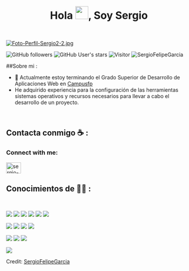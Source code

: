 

<h1 align="center">Hola <img src="https://media.giphy.com/media/hvRJCLFzcasrR4ia7z/giphy.gif" width="35">, Soy Sergio</h1>
<br>

[![Foto-Perfil-Sergio2-2.jpg](https://i.postimg.cc/Kj3fptHt/Foto-Perfil-Sergio2-2.jpg)](https://postimg.cc/fSZYJSZb)



![GitHub followers](https://img.shields.io/github/followers/SergioFelipeGarcia?style=social) ![GitHub User's stars](https://img.shields.io/github/stars/SergioFelipeGarcia?style=social) ![Visitor](https://visitor-badge.laobi.icu/badge?page_id=SergioFelipeGarcia.repoName) <img src="https://komarev.com/ghpvc/?username=SergioFelipeGarcia" alt="SergioFelipeGarcia" />

##Sobre mi :

- 🏢 Actualmente estoy terminando el Grado Superior de Desarrollo de Aplicaciones Web en [Campusfp](https://campusfp.es/)
- He adquirido experiencia para la configuración de las herramientas sistemas operativos y recursos necesarios para llevar a cabo el desarrollo de un proyecto.

<br>

## Contacta conmigo ☕ :

<h3 align="left">Connect with me:</h3>
<p align="left">
<a href="https://linkedin.com/in/sergio-felipe-garcia" target="blank"><img align="center" src="https://raw.githubusercontent.com/rahuldkjain/github-profile-readme-generator/master/src/images/icons/Social/linked-in-alt.svg" alt="sergio-felipe-garcia" height="30" width="40" /></a>
</p>


## Conocimientos de 🧑‍💻 :

<br>

<img src="https://img.icons8.com/color/48/000000/html-5--v1.png"/> <img src="https://img.icons8.com/color/48/000000/css3.png"/> <img src="https://img.icons8.com/color/48/000000/sass.png"/> <img src="https://img.icons8.com/color/48/000000/javascript--v1.png"/> <img src="https://img.icons8.com/office/48/000000/react.png"/> <img src="https://img.icons8.com/color/48/000000/nextjs.png"/>

<img src="https://img.icons8.com/color/48/000000/java-coffee-cup-logo--v1.png"/> <img src="https://img.icons8.com/officel/48/000000/php-logo.png"/> <img src="https://img.icons8.com/fluency/48/000000/laravel.png"/> <img src="https://img.icons8.com/fluency/48/000000/wordpress.png"/>

<img src="https://img.icons8.com/color/48/000000/mysql-logo.png"/> <img src="https://img.icons8.com/color/48/000000/mongodb.png"/> <img src="https://img.icons8.com/color/48/000000/firebase.png"/>

<img src="https://img.icons8.com/color/48/000000/npm.png"/>

<br>



Credit: [SergioFelipeGarcia](https://github.com/SergioFelipeGarcia)




